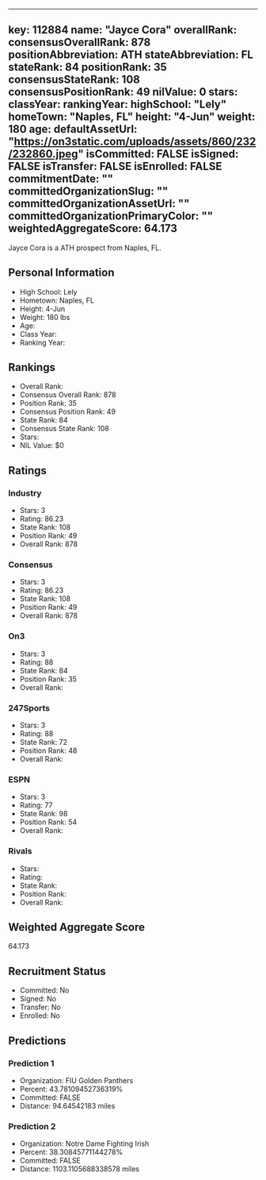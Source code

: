 ---
  key: 112884
  name: "Jayce Cora"
  overallRank: 
  consensusOverallRank: 878
  positionAbbreviation: ATH
  stateAbbreviation: FL
  stateRank: 84
  positionRank: 35
  consensusStateRank: 108
  consensusPositionRank: 49
  nilValue: 0
  stars: 
  classYear: 
  rankingYear: 
  highSchool: "Lely"
  homeTown: "Naples, FL"
  height: "4-Jun"
  weight: 180
  age: 
  defaultAssetUrl: "https://on3static.com/uploads/assets/860/232/232860.jpeg"
  isCommitted: FALSE
  isSigned: FALSE
  isTransfer: FALSE
  isEnrolled: FALSE
  commitmentDate: ""
  committedOrganizationSlug: ""
  committedOrganizationAssetUrl: ""
  committedOrganizationPrimaryColor: ""
  weightedAggregateScore: 64.173
  ---
  
  Jayce Cora is a ATH prospect from Naples, FL.
  
  ## Personal Information
  - High School: Lely
  - Hometown: Naples, FL
  - Height: 4-Jun
  - Weight: 180 lbs
  - Age: 
  - Class Year: 
  - Ranking Year: 
  
  ## Rankings
  - Overall Rank: 
  - Consensus Overall Rank: 878
  - Position Rank: 35
  - Consensus Position Rank: 49
  - State Rank: 84
  - Consensus State Rank: 108
  - Stars: 
  - NIL Value: $0
  
  ## Ratings
  
  ### Industry
  - Stars: 3
  - Rating: 86.23
  - State Rank: 108
  - Position Rank: 49
  - Overall Rank: 878
  
  ### Consensus
  - Stars: 3
  - Rating: 86.23
  - State Rank: 108
  - Position Rank: 49
  - Overall Rank: 878
  
  ### On3
  - Stars: 3
  - Rating: 88
  - State Rank: 84
  - Position Rank: 35
  - Overall Rank: 
  
  ### 247Sports
  - Stars: 3
  - Rating: 88
  - State Rank: 72
  - Position Rank: 48
  - Overall Rank: 
  
  ### ESPN
  - Stars: 3
  - Rating: 77
  - State Rank: 98
  - Position Rank: 54
  - Overall Rank: 
  
  ### Rivals
  - Stars: 
  - Rating: 
  - State Rank: 
  - Position Rank: 
  - Overall Rank: 
  
  ## Weighted Aggregate Score
  64.173
  
  ## Recruitment Status
  - Committed: No
  - Signed: No
  - Transfer: No
  - Enrolled: No
  
  
  
  ## Predictions
  
  ### Prediction 1
  - Organization: FIU Golden Panthers
  - Percent: 43.78109452736319%
  - Committed: FALSE
  - Distance: 94.64542183 miles
  
  ### Prediction 2
  - Organization: Notre Dame Fighting Irish
  - Percent: 38.30845771144278%
  - Committed: FALSE
  - Distance: 1103.1105688338578 miles
  